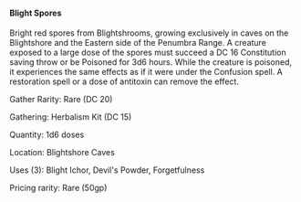 #### Blight Spores

Bright red spores from Blightshrooms, growing exclusively in caves on the Blightshore and the Eastern side of the Penumbra Range. A creature exposed to a large dose of the spores must succeed a DC 16 Constitution saving throw or be Poisoned for 3d6 hours. While the creature is poisoned, it experiences the same effects as if it were under the Confusion spell. A restoration spell or a dose of antitoxin can remove the effect.

Gather Rarity: Rare (DC 20)

Gathering: Herbalism Kit (DC 15)

Quantity: 1d6 doses

Location: Blightshore Caves

Uses (3): Blight Ichor, Devil's Powder, Forgetfulness

Pricing rarity: Rare (50gp)